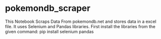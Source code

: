 # pokemondb_scraper

This Notebook Scraps Data From pokemondb.net and stores data in a excel file.
It uses Selenium and Pandas libraries. 
First install the libraries from the given command:
pip install selenium pandas
